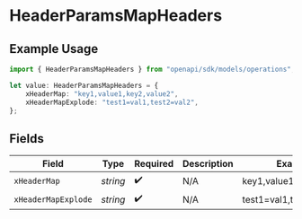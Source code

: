 # HeaderParamsMapHeaders

## Example Usage

```typescript
import { HeaderParamsMapHeaders } from "openapi/sdk/models/operations";

let value: HeaderParamsMapHeaders = {
    xHeaderMap: "key1,value1,key2,value2",
    xHeaderMapExplode: "test1=val1,test2=val2",
};
```

## Fields

| Field                   | Type                    | Required                | Description             | Example                 |
| ----------------------- | ----------------------- | ----------------------- | ----------------------- | ----------------------- |
| `xHeaderMap`            | *string*                | :heavy_check_mark:      | N/A                     | key1,value1,key2,value2 |
| `xHeaderMapExplode`     | *string*                | :heavy_check_mark:      | N/A                     | test1=val1,test2=val2   |
